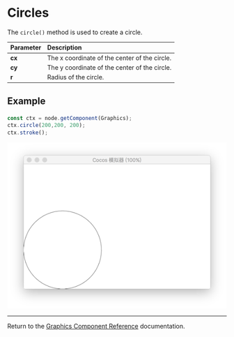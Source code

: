 # Circles

The `circle()` method is used to create a circle.

| Parameter | Description |
| :-------------- | :----------- |
| **cx** | The x coordinate of the center of the circle. |
| **cy** | The y coordinate of the center of the circle. |
| **r** | Radius of the circle. |

## Example

```ts
const ctx = node.getComponent(Graphics);
ctx.circle(200,200, 200);
ctx.stroke();
```

<a href="circle.png"><img src="./circle.png"></a>

<hr>

Return to the [Graphics Component Reference](../graphics.md) documentation.
